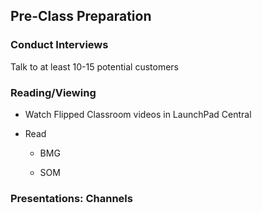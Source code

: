 
## Pre-Class Preparation

### Conduct Interviews

Talk to at least 10-15 potential customers

### Reading/Viewing

* Watch Flipped Classroom videos in LaunchPad Central

* Read

    * BMG

    * SOM 

### Presentations: Channels